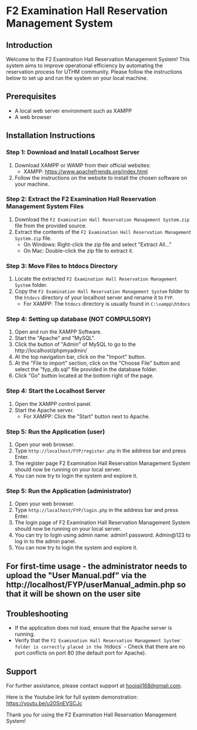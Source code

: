 # F2 Examination Hall Reservation Management System

## Introduction
Welcome to the F2 Examination Hall Reservation Management System! This system aims to improve operational efficiency by automating the reservation process for UTHM community. Please follow the instructions below to set up and run the system on your local machine.

## Prerequisites
- A local web server environment such as XAMPP 
- A web browser

## Installation Instructions

### Step 1: Download and Install Localhost Server
1. Download XAMPP or WAMP from their official websites:
   - XAMPP: https://www.apachefriends.org/index.html
2. Follow the instructions on the website to install the chosen software on your machine.

### Step 2: Extract the F2 Examination Hall Reservation Management System Files
1. Download the `F2 Examination Hall Reservation Management System.zip` file from the provided source.
2. Extract the contents of the `F2 Examination Hall Reservation Management System.zip` file.
   - On Windows: Right-click the zip file and select "Extract All..."
   - On Mac: Double-click the zip file to extract it.

### Step 3: Move Files to htdocs Directory
1. Locate the extracted `F2 Examination Hall Reservation Management System` folder.
2. Copy the `F2 Examination Hall Reservation Management System` folder to the `htdocs` directory of your localhost server and rename it to `FYP`.
   - For XAMPP: The `htdocs` directory is usually found in `C:\xampp\htdocs`

### Step 4: Setting up database (NOT COMPULSORY) 
1. Open and run the XAMPP Software.
2. Start the "Apache" and "MySQL".
3. Click the button of "Admin" of MySQL to go to the http://localhost/phpmyadmin/
4. At the top navigation bar, click on the "Import" button.
5. At the "File to import" section, click on the "Choose File" button and select the "fyp_db.sql" file provided in the database folder.
6. Click "Go" button located at the bottom right of the page.

### Step 4: Start the Localhost Server
1. Open the XAMPP control panel.
2. Start the Apache server.
   - For XAMPP: Click the "Start" button next to Apache.

### Step 5: Run the Application (user)
1. Open your web browser.
2. Type `http://localhost/FYP/register.php` in the address bar and press Enter.
3. The register page F2 Examination Hall Reservation Management System should now be running on your local server.
4. You can now try to login the system and explore it.

### Step 5: Run the Application (administrator)
1. Open your web browser.
2. Type `http://localhost/FYP/login.php` in the address bar and press Enter.
3. The login page of F2 Examination Hall Reservation Management System should now be running on your local server.
4. You can try to login using 
	admin name: admin1
	password: Admin@123
    to log in to the admin panel.
5. You can now try to login the system and explore it.


## For first-time usage - the administrator needs to upload the "User Manual.pdf" via the http://localhost/FYP/userManual_admin.php so that it will be shown on the user site

## Troubleshooting
- If the application does not load, ensure that the Apache server is running.
- Verify that the `F2 Examination Hall Reservation Management System' folder is correctly placed in the `htdocs` - Check that there are no port conflicts on port 80 (the default port for Apache).

## Support
For further assistance, please contact support at hooiqii168@gmail.com.

Here is the Youtube link for full system demonstration:
https://youtu.be/u20SnEVSCJc

Thank you for using the F2 Examination Hall Reservation Management System!
